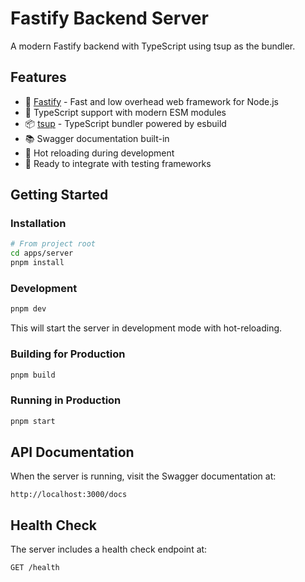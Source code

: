 # Fastify Backend Server

A modern Fastify backend with TypeScript using tsup as the bundler.

## Features

- 🚀 [Fastify](https://fastify.io/) - Fast and low overhead web framework for Node.js
- 📝 TypeScript support with modern ESM modules
- 📦 [tsup](https://github.com/egoist/tsup) - TypeScript bundler powered by esbuild
- 📚 Swagger documentation built-in
- 🔄 Hot reloading during development
- 🧪 Ready to integrate with testing frameworks

## Getting Started

### Installation

```bash
# From project root
cd apps/server
pnpm install
```

### Development

```bash
pnpm dev
```

This will start the server in development mode with hot-reloading.

### Building for Production

```bash
pnpm build
```

### Running in Production

```bash
pnpm start
```

## API Documentation

When the server is running, visit the Swagger documentation at:

```
http://localhost:3000/docs
```

## Health Check

The server includes a health check endpoint at:

```
GET /health
```
